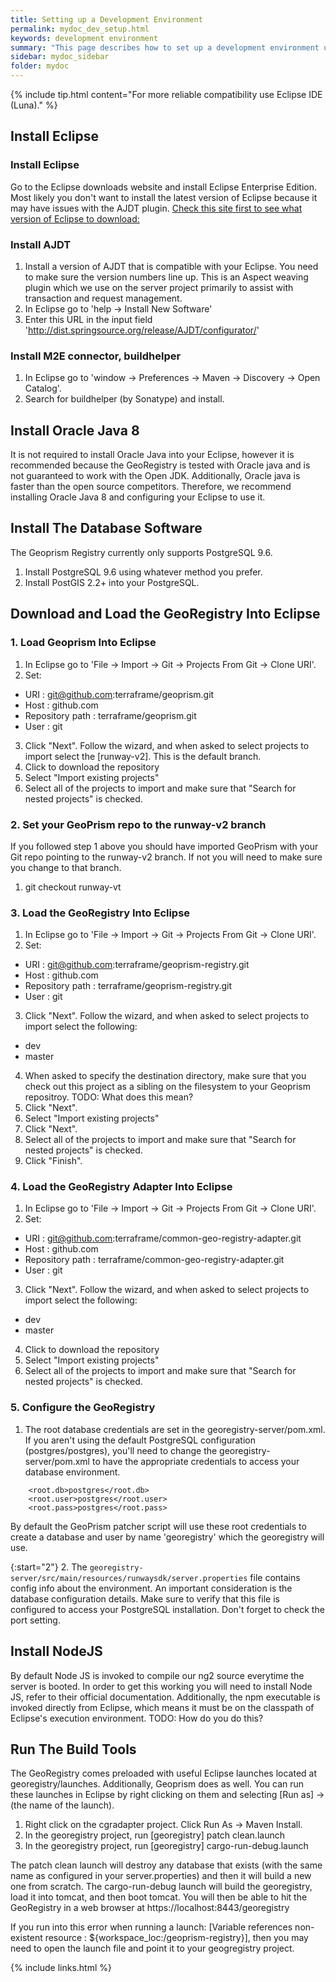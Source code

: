 ```yaml
---
title: Setting up a Development Environment
permalink: mydoc_dev_setup.html
keywords: development environment
summary: "This page describes how to set up a development environment using Eclipse for contributing to the GeoRegistry."
sidebar: mydoc_sidebar
folder: mydoc
---
```


{% include tip.html content="For more reliable compatibility use Eclipse IDE (Luna)." %}


## Install Eclipse

### Install Eclipse

Go to the Eclipse downloads website and install Eclipse Enterprise Edition. Most likely you don't want to install the latest version of Eclipse because it may have issues with the AJDT plugin. [Check this site first to see what version of Eclipse to download:](https://www.eclipse.org/ajdt/) 

### Install AJDT
1. Install a version of AJDT that is compatible with your Eclipse. You need to make sure the version numbers line up. This is an Aspect weaving plugin which we use on the server project primarily to assist with transaction and request management.
2. In Eclipse go to 'help -> Install New Software'
3.  Enter this URL in the input field 'http://dist.springsource.org/release/AJDT/configurator/'

### Install M2E connector, buildhelper
1. In Eclipse go to 'window -> Preferences -> Maven -> Discovery -> Open Catalog'.
2. Search for buildhelper (by Sonatype) and install.

## Install Oracle Java 8

It is not required to install Oracle Java into your Eclipse, however it is recommended because the GeoRegistry is tested with Oracle java and is not guaranteed to work with the Open JDK. Additionally, Oracle java is faster than the open source competitors. Therefore, we recommend installing Oracle Java 8 and configuring your Eclipse to use it.

## Install The Database Software
The Geoprism Registry currently only supports PostgreSQL 9.6.

1. Install PostgreSQL 9.6 using whatever method you prefer.
2. Install PostGIS 2.2+ into your PostgreSQL. 

## Download and Load the GeoRegistry Into Eclipse

### 1. Load Geoprism Into Eclipse

1.  In Eclipse go to 'File -> Import -> Git -> Projects From Git -> Clone URI'.
2.  Set:
*  URI : git@github.com:terraframe/geoprism.git
*  Host : github.com
*  Repository path : terraframe/geoprism.git
*  User : git
3.  Click "Next".  Follow the wizard, and when asked to select projects to import select the [runway-v2]. This is the default branch.
4.  Click to download the repository
5.  Select "Import existing projects"
6.  Select all of the projects to import and make sure that "Search for nested projects" is checked.

### 2. Set your GeoPrism repo to the runway-v2 branch 

If you followed step 1 above you should have imported GeoPrism with your Git repo pointing to the runway-v2 branch.  If not you will need to make sure you change to that branch. 

1.  git checkout runway-vt

### 3. Load the GeoRegistry Into Eclipse

1.  In Eclipse go to 'File -> Import -> Git -> Projects From Git -> Clone URI'.
2.  Set:
*  URI : git@github.com:terraframe/geoprism-registry.git
*  Host : github.com
*  Repository path : terraframe/geoprism-registry.git
*  User : git
3.  Click "Next".  Follow the wizard, and when asked to select projects to import select the following:
*  dev
*  master
4.  When asked to specify the destination directory, make sure that you check out this project as a sibling on the filesystem to your Geoprism repositroy.
    TODO: What does this mean?
5.  Click "Next".
6.  Select "Import existing projects"
7.  Click "Next".
8.  Select all of the projects to import and make sure that "Search for nested projects" is checked.
9.  Click "Finish".

### 4. Load the GeoRegistry Adapter Into Eclipse

1.  In Eclipse go to 'File -> Import -> Git -> Projects From Git -> Clone URI'.
2.  Set:
*  URI : git@github.com:terraframe/common-geo-registry-adapter.git
*  Host : github.com
*  Repository path : terraframe/common-geo-registry-adapter.git
*  User : git
3.  Click "Next".  Follow the wizard, and when asked to select projects to import select the following:
*  dev
*  master
4.  Click to download the repository
5.  Select "Import existing projects"
6.  Select all of the projects to import and make sure that "Search for nested projects" is checked.

### 5. Configure the GeoRegistry
1. The root database credentials are set in the georegistry-server/pom.xml. If you aren't using the default PostgreSQL configuration (postgres/postgres), you'll need to change the georegistry-server/pom.xml to have the appropriate credentials to access your database environment.

```
    <root.db>postgres</root.db>
    <root.user>postgres</root.user>
    <root.pass>postgres</root.pass>
```

By default the GeoPrism patcher script will use these root credentials to create a database and user by name 'georegistry' which the georegistry will use. 

{:start="2"}
2. The `georegistry-server/src/main/resources/runwaysdk/server.properties` file contains config info about the environment. An important consideration is the database configuration details. Make sure to verify that this file is configured to access your PostgreSQL installation. Don't forget to check the port setting.


## Install NodeJS

By default Node JS is invoked to compile our ng2 source everytime the server is booted. In order to get this working you will need to install Node JS, refer to their official documentation. Additionally, the npm executable is invoked directly from Eclipse, which means it must be on the classpath of Eclipse's execution environment. 
    TODO: How do you do this?


## Run The Build Tools

The GeoRegistry comes preloaded with useful Eclipse launches located at georegistry/launches. Additionally, Geoprism does as well. You can run these launches in Eclipse by right clicking on them and selecting [Run as] -> (the name of the launch).

1. Right click on the cgradapter project. Click Run As -> Maven Install.
2. In the georegistry project, run [georegistry] patch clean.launch
3. In the georegistry project, run [georegistry] cargo-run-debug.launch

The patch clean launch will destroy any database that exists (with the same name as configured in your server.properties) and then it will build a new one from scratch. The cargo-run-debug launch will build the georegistry, load it into tomcat, and then boot tomcat. You will then be able to hit the GeoRegistry in a web browser at https://localhost:8443/georegistry

If you run into this error when running a launch: [Variable references non-existent resource : ${workspace_loc:/geoprism-registry}], then you may need to open the launch file and point it to your geogregistry project.


{% include links.html %}
